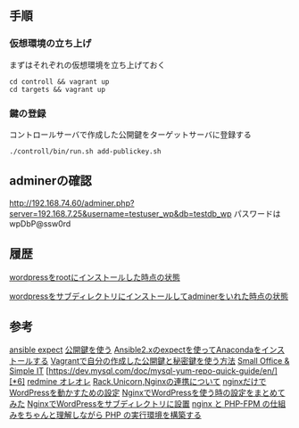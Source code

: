 ## 手順

### 仮想環境の立ち上げ
まずはそれぞれの仮想環境を立ち上げておく

```
cd controll && vagrant up
cd targets && vagrant up
```

### 鍵の登録

コントロールサーバで作成した公開鍵をターゲットサーバに登録する

```
./controll/bin/run.sh add-publickey.sh
```

## adminerの確認

http://192.168.74.60/adminer.php?server=192.168.7.25&username=testuser_wp&db=testdb_wp
パスワードはwpDbP@ssw0rd


## 履歴

[wordpressをrootにインストールした時点の状態](https://github.com/hibohiboo/develop/tree/0789aaf2640c8b2dfca2e75ca0f605631bc491b5/tutorial/lesson/ansible/)


[wordpressをサブディレクトリにインストールしてadminerをいれた時点の状態](https://github.com/hibohiboo/develop/tree/7ce7d56a695ff667f0ab6b061ab6776697aeba09/tutorial/lesson/ansible/)

## 参考

[ansible expect][*1]
[公開鍵を使う][*2]
[Ansible2.xのexpectを使ってAnacondaをインストールする][*3]
[Vagrantで自分の作成した公開鍵と秘密鍵を使う方法][*4]
[Small Office & Simple IT][*5]
[https://dev.mysql.com/doc/mysql-yum-repo-quick-guide/en/][*6]
[redmine オレオレ][*7]
[Rack,Unicorn,Nginxの連携について][*8]
[nginxだけでWordPressを動かすための設定][*9]
[NginxでWordPressを使う時の設定をまとめてみた][*10]
[NginxでWordPressをサブディレクトリに設置][*11]
[nginx と PHP-FPM の仕組みをちゃんと理解しながら PHP の実行環境を構築する][*12]

[*1]:https://qiita.com/nyk0401/items/f0fdbdbadf61e1217dec
[*2]:https://qiita.com/t_732_twit/items/2303a0c3f27c288382c5
[*3]:https://tkn4416.hatenablog.com/entry/2018/03/14/075533
[*4]:https://program.g.hatena.ne.jp/halflite/20180127/provisioning_mysql_server
[*5]:https://usado.jp/spdsk/2018/02/28/post-3370/
[*6]:https://dev.mysql.com/doc/mysql-yum-repo-quick-guide/en/
[*7]:https://qiita.com/0ta2/items/c7864ca8052180343f0c#_reference-31bd363c780a14be0d18
[*8]:https://qiita.com/takahiro1127/items/fcb81753eaf381b4b33c
[*9]:https://lealog.hateblo.jp/entry/2012/03/25/225914
[*10]:https://worklog.be/archives/3222
[*11]:https://owani.net/wordpress/subdirectory/445/
[*12]:https://qiita.com/kotarella1110/items/634f6fafeb33ae0f51dc
